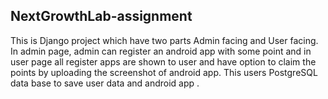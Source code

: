 ## NextGrowthLab-assignment

This is Django project which have two parts Admin facing and User facing. In admin page, admin can register an android app with some point and in user page all register apps are shown to user and have option to claim the points by uploading the screenshot of android app. This users PostgreSQL data base to save user data and android app .
